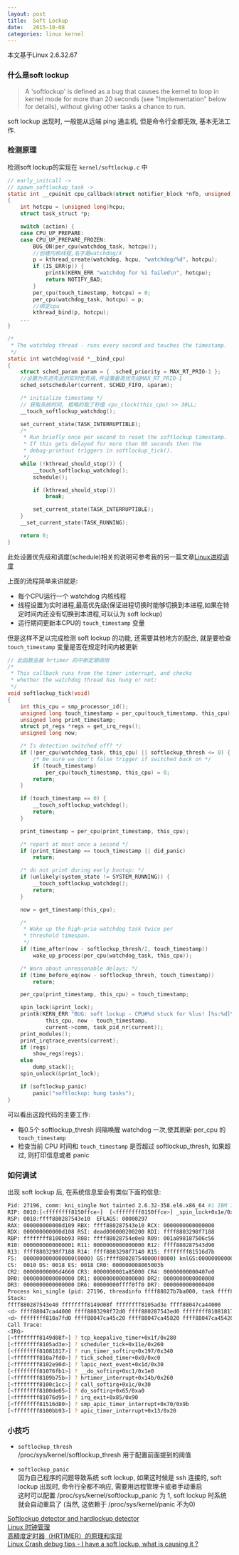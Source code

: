```yaml
---
layout: post
title:  Soft Lockup
date:   2015-10-08
categories: linux kernel
---
```

本文基于Linux 2.6.32.67

### 什么是soft lockup

>A 'softlockup' is defined as a bug that causes the kernel to loop in
kernel mode for more than 20 seconds (see "Implementation" below for
details), without giving other tasks a chance to run.

soft lockup 出现时, 一般能从远端 ping 通主机, 但是命令行全都无效, 基本无法工作.

### 检测原理

检测soft lockup的实现在 `kernel/softlockup.c` 中

```c
// early_initcall ->
// spawn_softlockup_task ->
static int __cpuinit cpu_callback(struct notifier_block *nfb, unsigned long action, void *hcpu)
{
	int hotcpu = (unsigned long)hcpu;
	struct task_struct *p;

	switch (action) {
	case CPU_UP_PREPARE:
	case CPU_UP_PREPARE_FROZEN:
		BUG_ON(per_cpu(watchdog_task, hotcpu));
		//创建内核线程,名字是watchdog/X
		p = kthread_create(watchdog, hcpu, "watchdog/%d", hotcpu);
		if (IS_ERR(p)) {
			printk(KERN_ERR "watchdog for %i failed\n", hotcpu);
			return NOTIFY_BAD;
		}
		per_cpu(touch_timestamp, hotcpu) = 0;
		per_cpu(watchdog_task, hotcpu) = p;
		//绑定cpu
		kthread_bind(p, hotcpu);
	...
}

/*
 * The watchdog thread - runs every second and touches the timestamp.
 */
static int watchdog(void *__bind_cpu)
{
	struct sched_param param = { .sched_priority = MAX_RT_PRIO-1 };
	//设置为先进先出的实时优先级,并设置最高优先级MAX_RT_PRIO-1
	sched_setscheduler(current, SCHED_FIFO, &param);

	/* initialize timestamp */
	// 获取系统时间, 粗略的取了秒值 cpu_clock(this_cpu) >> 30LL;
	__touch_softlockup_watchdog();

	set_current_state(TASK_INTERRUPTIBLE);
	/*
	 * Run briefly once per second to reset the softlockup timestamp.
	 * If this gets delayed for more than 60 seconds then the
	 * debug-printout triggers in softlockup_tick().
	 */
	while (!kthread_should_stop()) {
		__touch_softlockup_watchdog();
		schedule();

		if (kthread_should_stop())
			break;

		set_current_state(TASK_INTERRUPTIBLE);
	}
	__set_current_state(TASK_RUNNING);

	return 0;
}
```
此处设置优先级和调度(schedule)相关的说明可参考我的另一篇文章[Linux进程调度](/linux/kernel/2015/07/14/schedule.html)

上面的流程简单来讲就是:

* 每个CPU运行一个 watchdog 内核线程
* 线程设置为实时进程,最高优先级(保证进程切换时能够切换到本进程,如果在特定时间内还没有切换到本进程,可以认为 soft lockup)
* 运行期间更新本CPU的 `touch_timestamp` 变量

但是这样不足以完成检测 soft lockup 的功能, 还需要其他地方的配合, 就是要检查 `touch_timestamp` 变量是否在规定时间内被更新

```c
// 此函数会被 hrtimer 的中断定期调用
/*
 * This callback runs from the timer interrupt, and checks
 * whether the watchdog thread has hung or not:
 */
void softlockup_tick(void)
{
	int this_cpu = smp_processor_id();
	unsigned long touch_timestamp = per_cpu(touch_timestamp, this_cpu);
	unsigned long print_timestamp;
	struct pt_regs *regs = get_irq_regs();
	unsigned long now;

	/* Is detection switched off? */
	if (!per_cpu(watchdog_task, this_cpu) || softlockup_thresh <= 0) {
		/* Be sure we don't false trigger if switched back on */
		if (touch_timestamp)
			per_cpu(touch_timestamp, this_cpu) = 0;
		return;
	}

	if (touch_timestamp == 0) {
		__touch_softlockup_watchdog();
		return;
	}

	print_timestamp = per_cpu(print_timestamp, this_cpu);

	/* report at most once a second */
	if (print_timestamp == touch_timestamp || did_panic)
		return;

	/* do not print during early bootup: */
	if (unlikely(system_state != SYSTEM_RUNNING)) {
		__touch_softlockup_watchdog();
		return;
	}

	now = get_timestamp(this_cpu);

	/*
	 * Wake up the high-prio watchdog task twice per
	 * threshold timespan.
	 */
	if (time_after(now - softlockup_thresh/2, touch_timestamp))
		wake_up_process(per_cpu(watchdog_task, this_cpu));

	/* Warn about unreasonable delays: */
	if (time_before_eq(now - softlockup_thresh, touch_timestamp))
		return;

	per_cpu(print_timestamp, this_cpu) = touch_timestamp;

	spin_lock(&print_lock);
	printk(KERN_ERR "BUG: soft lockup - CPU#%d stuck for %lus! [%s:%d]\n",
			this_cpu, now - touch_timestamp,
			current->comm, task_pid_nr(current));
	print_modules();
	print_irqtrace_events(current);
	if (regs)
		show_regs(regs);
	else
		dump_stack();
	spin_unlock(&print_lock);

	if (softlockup_panic)
		panic("softlockup: hung tasks");
}
```
可以看出这段代码的主要工作:

* 每0.5个 softlockup\_thresh 间隔唤醒 watchdog 一次,使其刷新 per\_cpu 的 `touch_timestamp`
* 检查当前 CPU 时间和 `touch_timestamp` 是否超过 softlockup\_thresh, 如果超过, 则打印信息或者 panic

### 如何调试

出现 soft lockup 后, 在系统信息里会有类似下面的信息:

```sh
Pid: 27196, comm: kni_single Not tainted 2.6.32-358.el6.x86_64 #1 IBM IBM System x3550 M4 Server -[7914O9E]-/00Y8603
RIP: 0010:[<ffffffff8150ffce>]  [<ffffffff8150ffce>] _spin_lock+0x1e/0x30
RSP: 0018:ffff880287543e10  EFLAGS: 00000297
RAX: 000000000000d109 RBX: ffff880287543e10 RCX: 0000000000000000
RDX: 000000000000d108 RSI: dead000000200200 RDI: ffff8803298f7188
RBP: ffffffff8100bb93 R08: ffff88028754e0e0 R09: 001a898187506c56
R10: 0000000000000001 R11: 0000000000000000 R12: ffff880287543d90
R13: ffff8803298f7188 R14: ffff8803298f7140 R15: ffffffff81516d7b
FS:  0000000000000000(0000) GS:ffff880287540000(0000) knlGS:0000000000000000
CS:  0010 DS: 0018 ES: 0018 CR0: 000000008005003b
CR2: 00000000006d4660 CR3: 0000000001a85000 CR4: 00000000000407e0
DR0: 0000000000000000 DR1: 0000000000000000 DR2: 0000000000000000
DR3: 0000000000000000 DR6: 00000000ffff0ff0 DR7: 0000000000000400
Process kni_single (pid: 27196, threadinfo ffff88027b7ba000, task ffff88027b69eaa0)
Stack:
ffff880287543e40 ffffffff8149d08f ffffffff8105ad3e ffff88047ca44000
<d> ffff88047ca44000 ffff8803298f72d0 ffff880287543ed0 ffffffff81081817
<d> ffffffff810a7fd0 ffff88047ca45c20 ffff88047ca45820 ffff88047ca45420
Call Trace:
<IRQ> 
[<ffffffff8149d08f>] ? tcp_keepalive_timer+0x1f/0x280
[<ffffffff8105ad3e>] ? scheduler_tick+0x11e/0x260
[<ffffffff81081817>] ? run_timer_softirq+0x197/0x340
[<ffffffff810a7fd0>] ? tick_sched_timer+0x0/0xc0
[<ffffffff8102e90d>] ? lapic_next_event+0x1d/0x30
[<ffffffff81076fb1>] ? __do_softirq+0xc1/0x1e0
[<ffffffff8109b75b>] ? hrtimer_interrupt+0x14b/0x260
[<ffffffff8100c1cc>] ? call_softirq+0x1c/0x30
[<ffffffff8100de05>] ? do_softirq+0x65/0xa0
[<ffffffff81076d95>] ? irq_exit+0x85/0x90
[<ffffffff81516d80>] ? smp_apic_timer_interrupt+0x70/0x9b
[<ffffffff8100bb93>] ? apic_timer_interrupt+0x13/0x20
```

### 小技巧

* `softlockup_thresh`  
/proc/sys/kernel/softlockup\_thresh 用于配置前面提到的阈值

* `softlockup_panic`  
因为自己程序的问题导致系统 soft lockup, 如果这时候是 ssh 连接的, soft lockup 出现时, 命令行全都不响应, 需要用远程管理卡或者手动重启  
这时可以配置 /proc/sys/kernel/softlockup\_panic 为 1, soft lockup 时系统就会自动重启了 (当然, 这依赖于 /proc/sys/kernel/panic 不为0)

[Softlockup detector and hardlockup detector](https://www.kernel.org/doc/Documentation/lockup-watchdogs.txt)  
[Linux 时钟管理](https://www.ibm.com/developerworks/cn/linux/l-cn-timerm/)  
[高精度定时器（HRTIMER）的原理和实现](http://blog.csdn.net/droidphone/article/details/8074892)  
[Linux Crash debug tips - I have a soft lockup, what is causing it ?](http://damntechnology.blogspot.co.uk/2010/04/linux-crash-debug-tips-i-have-soft.html)  


